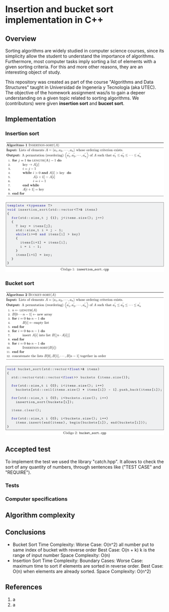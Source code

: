 # Insertion and bucket sort implementation in C++

## Overview

Sorting algorithms are widely studied in computer science courses, since its simplicity allow the student to understand the importance of algorithms. Furthermore, most computer tasks imply sorting a list of elements with a given sorting criteria. For this and more other reasons, they are an interesting object of study.

This repository was created as part of the course "Algorithms and Data Structures" taught in Universidad de Ingenería y Tecnología (aka UTEC). The objective of the homework assignment was/is to gain a depeer understanding on a given topic related to sorting algorithms. We (contributors) were given **insertion sort** and **bucĸet sort**.

## Implementation

### Insertion sort


![Insertion sort pseudocode](https://raw.githubusercontent.com/AlejandroMamaniAndia199802/GRUPO_4_INSERTION_BUCKET/master/rsrc/img/insertion_pseudo.png)

![Insertion sort implementation](https://raw.githubusercontent.com/AlejandroMamaniAndia199802/GRUPO_4_INSERTION_BUCKET/master/rsrc/img/insertion_code.png)


### Bucket sort

![Bucket sort pseudocode](https://raw.githubusercontent.com/AlejandroMamaniAndia199802/GRUPO_4_INSERTION_BUCKET/master/rsrc/img/bucket_pseudo.png)

![Bucket sort implementation](https://raw.githubusercontent.com/AlejandroMamaniAndia199802/GRUPO_4_INSERTION_BUCKET/master/rsrc/img/bucket_code.png)

## Accepted test
To implement the test we used the library "catch.hpp".
It allows to check the sort of any quantity of numbers,
through sentences like ("TEST CASE" and "REQUIRE").

### Tests


### Computer specifications

## Algorithm complexity

## Conclusions

* Bucket Sort
Time Complexity:
    Worse Case: O(n^2) all number put to same index of bucket with reverse order
    Best Case: O(n + k) k is the range of input number
Space Complexity: O(n)
* Insertion Sort
Time Complexity: 
Boundary Cases:
    Worse Case: maximum time to sort if elements are sorted in reverse order.
    Best Case:  O(n) when elements are already sorted.
Space Complexity: O(n^2)

## References

1. a
2. a
